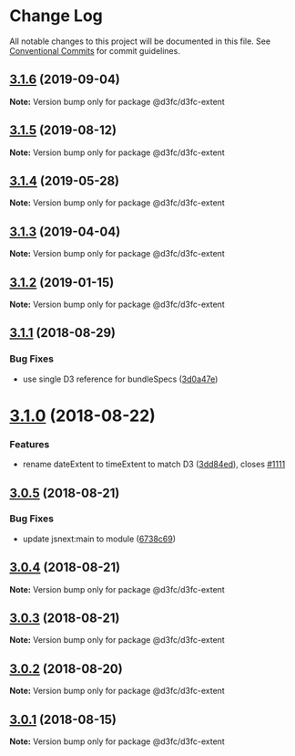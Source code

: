 # Change Log

All notable changes to this project will be documented in this file.
See [Conventional Commits](https://conventionalcommits.org) for commit guidelines.

## [3.1.6](https://github.com/d3fc/d3fc/compare/@d3fc/d3fc-extent@3.1.5...@d3fc/d3fc-extent@3.1.6) (2019-09-04)

**Note:** Version bump only for package @d3fc/d3fc-extent





<a name="3.1.5"></a>
## [3.1.5](https://github.com/d3fc/d3fc/compare/@d3fc/d3fc-extent@3.1.4...@d3fc/d3fc-extent@3.1.5) (2019-08-12)




**Note:** Version bump only for package @d3fc/d3fc-extent

<a name="3.1.4"></a>
## [3.1.4](https://github.com/d3fc/d3fc/compare/@d3fc/d3fc-extent@3.1.3...@d3fc/d3fc-extent@3.1.4) (2019-05-28)




**Note:** Version bump only for package @d3fc/d3fc-extent

<a name="3.1.3"></a>
## [3.1.3](https://github.com/d3fc/d3fc/compare/@d3fc/d3fc-extent@3.1.2...@d3fc/d3fc-extent@3.1.3) (2019-04-04)




**Note:** Version bump only for package @d3fc/d3fc-extent

<a name="3.1.2"></a>
## [3.1.2](https://github.com/d3fc/d3fc/compare/@d3fc/d3fc-extent@3.1.1...@d3fc/d3fc-extent@3.1.2) (2019-01-15)




**Note:** Version bump only for package @d3fc/d3fc-extent

<a name="3.1.1"></a>
## [3.1.1](https://github.com/d3fc/d3fc/compare/@d3fc/d3fc-extent@3.1.0...@d3fc/d3fc-extent@3.1.1) (2018-08-29)


### Bug Fixes

* use single D3 reference for bundleSpecs ([3d0a47e](https://github.com/d3fc/d3fc/commit/3d0a47e))




<a name="3.1.0"></a>
# [3.1.0](https://github.com/d3fc/d3fc/compare/@d3fc/d3fc-extent@3.0.5...@d3fc/d3fc-extent@3.1.0) (2018-08-22)


### Features

* rename dateExtent to timeExtent to match D3 ([3dd84ed](https://github.com/d3fc/d3fc/commit/3dd84ed)), closes [#1111](https://github.com/d3fc/d3fc/issues/1111)




<a name="3.0.5"></a>
## [3.0.5](https://github.com/d3fc/d3fc/compare/@d3fc/d3fc-extent@3.0.4...@d3fc/d3fc-extent@3.0.5) (2018-08-21)


### Bug Fixes

* update jsnext:main to module ([6738c69](https://github.com/d3fc/d3fc/commit/6738c69))




<a name="3.0.4"></a>
## [3.0.4](https://github.com/d3fc/d3fc/compare/@d3fc/d3fc-extent@3.0.3...@d3fc/d3fc-extent@3.0.4) (2018-08-21)




**Note:** Version bump only for package @d3fc/d3fc-extent

<a name="3.0.3"></a>
## [3.0.3](https://github.com/d3fc/d3fc-extent/compare/@d3fc/d3fc-extent@3.0.2...@d3fc/d3fc-extent@3.0.3) (2018-08-21)




**Note:** Version bump only for package @d3fc/d3fc-extent

<a name="3.0.2"></a>
## [3.0.2](https://github.com/d3fc/d3fc/compare/@d3fc/d3fc-extent@3.0.1...@d3fc/d3fc-extent@3.0.2) (2018-08-20)




**Note:** Version bump only for package @d3fc/d3fc-extent

<a name="3.0.1"></a>
## [3.0.1](https://github.com/d3fc/d3fc/compare/@d3fc/d3fc-extent@3.0.0...@d3fc/d3fc-extent@3.0.1) (2018-08-15)




**Note:** Version bump only for package @d3fc/d3fc-extent
